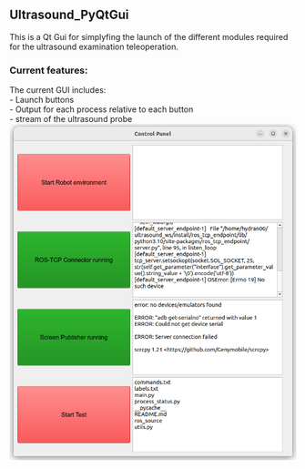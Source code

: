 ## Ultrasound_PyQtGui
This is a Qt Gui for simplyfing the launch of the different modules required for the ultrasound examination teleoperation.

### Current features:
The current GUI includes:  
    - Launch buttons  
    - Output for each process relative to each button  
    - stream of the ultrasound probe  
![alt text](assets/image.png)

